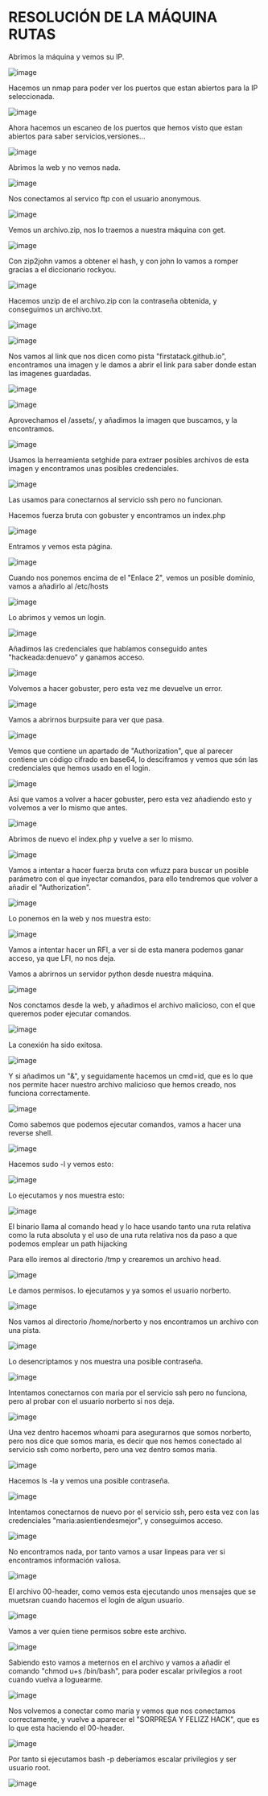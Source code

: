 # RESOLUCIÓN DE LA MÁQUINA RUTAS

Abrimos la máquina y vemos su IP.

![image](https://github.com/user-attachments/assets/1683ce33-d39f-436b-9483-592d00715c99)

Hacemos un nmap para poder ver los puertos que estan abiertos para la IP seleccionada.

![image](https://github.com/user-attachments/assets/ed2ef917-7620-40ed-92ad-5cd563030e5d)

Ahora hacemos un escaneo de los puertos que hemos visto que estan abiertos para saber servicios,versiones...

![image](https://github.com/user-attachments/assets/78b30c7f-3fe8-4034-9ae8-722e6b5c8812)

Abrimos la web y no vemos nada.

![image](https://github.com/user-attachments/assets/ed1538ce-a98c-4fc2-875f-68c89dd46429)

Nos conectamos al servico ftp con el usuario anonymous.

![image](https://github.com/user-attachments/assets/965e2b04-a96a-479f-83c9-d07b97973fa7)

Vemos un archivo.zip, nos lo traemos a nuestra máquina con get.

![image](https://github.com/user-attachments/assets/3cdb87fd-8a83-4ed7-b596-b036237bf2a9)

Con zip2john vamos a obtener el hash, y con john lo vamos a romper gracias a el diccionario rockyou.

![image](https://github.com/user-attachments/assets/46a6e962-2e49-4d78-9ea8-02e817ef0bff)

Hacemos unzip de el archivo.zip con la contraseña obtenida, y conseguimos un archivo.txt.

![image](https://github.com/user-attachments/assets/ae65ada0-bae5-4f63-9847-f83b57f28f01)

![image](https://github.com/user-attachments/assets/7ed0e363-d31f-4abd-b45c-bc0dc26c71bb)

Nos vamos al link que nos dicen como pista "firstatack.github.io", encontramos una imagen y le damos a abrir el link para saber donde estan las imagenes guardadas.

![image](https://github.com/user-attachments/assets/7a72c413-b46d-43ba-98e7-cc0f2fd3e632)

![image](https://github.com/user-attachments/assets/50ca419b-a478-46ac-a01b-3c4e1363ea5e)

Aprovechamos el /assets/, y añadimos la imagen que buscamos, y la encontramos.

![image](https://github.com/user-attachments/assets/451b1a9b-f88a-43bd-9f51-29a70b588fe8)

Usamos la herreamienta setghide para extraer posibles archivos de esta imagen y encontramos unas posibles credenciales.

![image](https://github.com/user-attachments/assets/43490357-e2ba-4f8e-ba71-17c5f94995ee)

Las usamos para conectarnos al servicio ssh pero no funcionan.

Hacemos fuerza bruta con gobuster y encontramos un index.php

![image](https://github.com/user-attachments/assets/9d55ab3a-fab8-421e-a8b4-4635bcc9583e)

Entramos y vemos esta página.

![image](https://github.com/user-attachments/assets/2fc4b7f7-cbb2-46cc-83f1-0ca4c64be637)

Cuando nos ponemos encima de el "Enlace 2", vemos un posible dominio, vamos a añadirlo al /etc/hosts

![image](https://github.com/user-attachments/assets/3caa7783-6f52-4459-b15c-c3bb3437e071)

Lo abrimos y vemos un login.

![image](https://github.com/user-attachments/assets/c90df390-a21d-44f5-9b8e-f6e1dc0e33fc)

Añadimos las credenciales que habíamos conseguido antes "hackeada:denuevo" y ganamos acceso.

![image](https://github.com/user-attachments/assets/3481e164-326e-4253-ad1a-09c9814e2b27)

Volvemos a hacer gobuster, pero esta vez me devuelve un error.

![image](https://github.com/user-attachments/assets/b818a13a-1d7f-4ccd-b26d-bdb0e6f65d90)

Vamos a abrirnos burpsuite para ver que pasa.

![image](https://github.com/user-attachments/assets/1e733314-f387-41fd-8482-1f58bc4bc88b)

Vemos que contiene un apartado de "Authorization", que al parecer contiene un código cifrado en base64, lo desciframos y vemos que són las credenciales que hemos usado en el login.

![image](https://github.com/user-attachments/assets/1b204f82-0ab5-4f58-b9ab-1b02079b88bb)

Así que vamos a volver a hacer gobuster, pero esta vez añadiendo esto y volvemos a ver lo mismo que antes.

![image](https://github.com/user-attachments/assets/e2e71a6a-9d79-4299-a799-1ac9dd1564cc)

Abrimos de nuevo el index.php y vuelve a ser lo mismo.

![image](https://github.com/user-attachments/assets/7b125a35-fd17-4e48-942a-08968e264511)

Vamos a intentar a hacer fuerza bruta con wfuzz para buscar un posible parámetro con el que inyectar comandos, para ello tendremos que volver a añadir el "Authorization".

![image](https://github.com/user-attachments/assets/2958ff04-5275-4535-836d-12a5d55f7d3f)

Lo ponemos en la web y nos muestra esto: 

![image](https://github.com/user-attachments/assets/7e147c33-317b-4dc5-b823-83db60a96ddf)

Vamos a intentar hacer un RFI, a ver si de esta manera podemos ganar acceso, ya que LFI, no nos deja.

Vamos a abrirnos un servidor python desde nuestra máquina.

![image](https://github.com/user-attachments/assets/e42b11f9-d700-4491-92ef-904255ec6375)

Nos conctamos desde la web, y añadimos el archivo malicioso, con el que queremos poder ejecutar comandos.

![image](https://github.com/user-attachments/assets/f587c383-e25c-49a3-a54a-973db8b66f3b)

La conexión ha sido exitosa.

![image](https://github.com/user-attachments/assets/9c6f85f0-0784-4481-8701-7ad6b4fca5e6)

Y si añadimos un "&", y seguidamente hacemos un cmd=id, que es lo que nos permite hacer nuestro archivo malicioso que hemos creado, nos funciona correctamente.

![image](https://github.com/user-attachments/assets/c4c481a1-d96c-442c-b751-6fbfc604983b)

Como sabemos que podemos ejecutar comandos, vamos a hacer una reverse shell.

![image](https://github.com/user-attachments/assets/87d6b195-d175-4aa7-b4c2-c2c4f46e55c4)

Hacemos sudo -l y vemos esto: 

![image](https://github.com/user-attachments/assets/2fd02f70-e521-434c-9e44-e0730570d576)

Lo ejecutamos y nos muestra esto: 

![image](https://github.com/user-attachments/assets/4b476126-21af-4c63-a307-2d48f6e9f772)

El binario llama al comando head y lo hace usando tanto una ruta relativa como la ruta absoluta y el uso de una ruta relativa nos da paso a que podemos emplear un path hijacking

Para ello iremos al directorio /tmp y crearemos un archivo head.

![image](https://github.com/user-attachments/assets/5baded4e-1fd0-4629-9f5f-bf49e1e31a81)

Le damos permisos. lo ejecutamos y ya somos el usuario norberto.

![image](https://github.com/user-attachments/assets/1c6e3b1b-5418-4a7d-b954-6335a01cd1f4)

Nos vamos al directorio /home/norberto y nos encontramos un archivo con una pista.

![image](https://github.com/user-attachments/assets/b478e01d-b617-41f4-bfd0-621f0c2d24a5)

Lo desencriptamos y nos muestra una posible contraseña.

![image](https://github.com/user-attachments/assets/32606136-48ae-4297-8c92-b77fee34e3e4)

Intentamos conectarnos con maria por el servicio ssh pero no funciona, pero al probar con el usuario norberto si nos deja.

![image](https://github.com/user-attachments/assets/faa9e7cf-d88e-4800-a3e5-af1744602e2a)

Una vez dentro hacemos whoami para asegurarnos que somos norberto, pero nos dice que somos maria, es decir que nos hemos conectado al servicio ssh como norberto, pero una vez dentro somos maria.

![image](https://github.com/user-attachments/assets/8bc19153-9ab8-4865-9f33-67c29aedc87f)

Hacemos ls -la y vemos una posible contraseña.

![image](https://github.com/user-attachments/assets/11833b7a-d83c-4726-be6a-d539327846b1)

Intentamos conectarnos de nuevo por el servicio ssh, pero esta vez con las credenciales "maria:asientiendesmejor", y conseguimos acceso.

![image](https://github.com/user-attachments/assets/c1357bfa-0447-41c4-b6b6-d250902bb411)

No encontramos nada, por tanto vamos a usar linpeas para ver si encontramos información valiosa.

![image](https://github.com/user-attachments/assets/36a1156a-677a-48ef-8862-0c4fa82c146b)

El archivo 00-header, como vemos esta ejecutando unos mensajes que se muetsran cuando hacemos el login de algun usuario.

![image](https://github.com/user-attachments/assets/e0d2abc7-187f-4c66-bc8b-2fe9f2be2d4d)

Vamos a ver quien tiene permisos sobre este archivo.

![image](https://github.com/user-attachments/assets/17182922-d469-49cc-875f-e8705e6e3299)

Sabiendo esto vamos a meternos en el archivo y vamos a añadir el comando "chmod u+s /bin/bash", para poder escalar privilegios a root cuando vuelva a loguearme.

![image](https://github.com/user-attachments/assets/0481388c-bebe-43a5-8495-3d1996b6693f)

Nos volvemos a conectar como maria y vemos que nos conectamos correctamente, y vuelve a aparecer el "SORPRESA Y FELIZZ HACK", que es lo que esta haciendo el 00-header.

![image](https://github.com/user-attachments/assets/f26957b8-5612-49d4-b9bd-c4084e11fd98)

Por tanto si ejecutamos bash -p deberíamos escalar privilegios y ser usuario root.

![image](https://github.com/user-attachments/assets/574fc990-dd7e-4501-8377-7bb72f6c2125)
